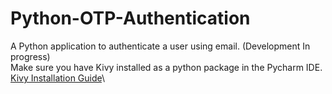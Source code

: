 # Python-OTP-Authentication
A Python application to authenticate a user using email. (Development In progress)\
Make sure you have Kivy installed as a python package in the Pycharm IDE.\
[Kivy Installation Guide](https://kivy.org/doc/stable/gettingstarted/installation.html)\
